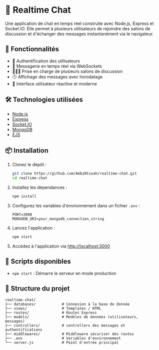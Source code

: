 # 📱 Realtime Chat

Une application de chat en temps réel construite avec Node.js, Express et Socket.IO. Elle permet à plusieurs utilisateurs de rejoindre des salons de discussion et d'échanger des messages instantanément via le navigateur.

## 🚀 Fonctionnalités

* 🔐 Authentification des utilisateurs
* 💬 Messagerie en temps réel via WebSockets
* 🧑‍🤝‍🧑 Prise en charge de plusieurs salons de discussion
* 🕒 Affichage des messages avec horodatage
* 🎨 Interface utilisateur réactive et moderne

## 🛠️ Technologies utilisées

* [Node.js](https://nodejs.org/)
* [Express](https://expressjs.com/)
* [Socket.IO](https://socket.io/)
* [MongoDB](https://www.mongodb.com/)
* [EJS](https://ejs.co/)

## 📦 Installation

1. Clonez le dépôt :

   ```bash
   git clone https://github.com/AmbiNtsoah/realtime-chat.git
   cd realtime-chat
   ```

2. Installez les dépendances :

   ```bash
   npm install
   ```

3. Configurez les variables d'environnement dans un fichier `.env` :

   ```env
   PORT=3000
   MONGODB_URI=your_mongodb_connection_string
   ```

4. Lancez l'application :

   ```bash
   npm start
   ```

5. Accédez à l'application via [http://localhost:3000](http://localhost:3000)

## 🥪 Scripts disponibles

* `npm start` : Démarre le serveur en mode production

## 📁 Structure du projet

```
realtime-chat/
├── databases/            # Connexion à la base de donnée
├── views/                # Templates / HTML
├── routes/               # Routes Express
├── models/               # Modèles de données (utilisateurs, messages)
├── controllers/          # controllers des messages et authentifications
├── middlewares/          # Middleware sécuriser des routes
├── .env                  # Variables d'environnement
└── server.js             # Point d'entrée principal
```

